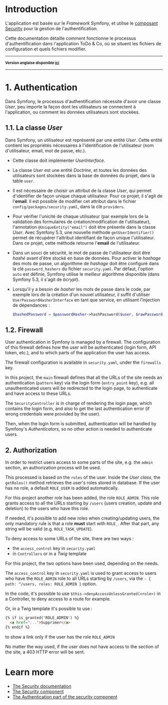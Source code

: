# Introduction

L'application est basée sur le _Framework_ Symfony, et utilise le [composant Security](https://symfony.com/doc/current/components/security.html) pour la gestion de l'authentification.

Cette documentation détaille comment fonctionne le processus d'authentification dans l'application ToDo & Co, où se situent les fichiers de configuration et quels fichiers modifier.

<hr>

<small>**Version anglaise disponible [ici](Authentication-EN.md)**</small>

<hr>

# 1. Authentication

Dans Symfony, le processus d'authentification nécessite d'avoir une classe _User_, peu importe la façon dont les utilisateurs se connectent à l'application, ou comment les données utilisateurs sont stockées.

## 1.1. La classe _User_

Dans Symfony, un utilisateur est représenté par une entité _User_. Cette entité contient les propriétés nécessaires à l'identification de l'utilisateur (nom d'utilisateur, email, mot de passe, etc.).

- Cette classe doit implémenter _UserInterface_.
- La classe _User_ est une entité _Doctrine_, et toutes les données des utilisateurs sont stockées dans la base de données du projet, dans la table `user`.
- Il est nécessaire de choisir un attribut de la classe _User_, qui permet d'identifier de façon unique chaque utilisateur. Pour ce projet, il s'agit de l'**email**. Il est possible de modifier cet attribut dans le fichier `config/packages/security.yaml`, dans la clé `providers`.
- Pour vérifier l'unicité de chaque utilisateur (par exemple lors de la validation des formulaires de création/modification de l'utilisateur), l'annotation `@UniqueEntity("email")` doit être présente dans la classe _User_. Avec Symfony 5.3, une nouvelle méthode `getUserIdentifier()` permet de récupérer l'attribut identifiant de façon unique l'utilisateur. Dans ce projet, cette méthode retourne l'**email** de l'utilisateur.
- Dans un souci de sécurité, le mot de passe de l'utilisateur doit être _hashé_ avant d'être stocké en base de données. Pour activer le _hashage_ des mots de passe, un algorithme de _hashage_ doit être configuré dans la clé `password_hashers` du fichier `security.yaml`. Par défaut, l'option `auto` est définie, Symfony utilise le meilleur algorithme disponible (dans Symfony 5.3, il s'agit de _bcrypt_).
- Lorsqu'il y a besoin de _hasher_ les mots de passe dans le code, par exemple lors de la création d'un nouvel utilisateur, il suffit d'utiliser `UserPasswordHasherInterface` en tant que service, en utilisant l'injection de dépendances :

  ```php
  $hashedPassword = $passwordHasher->hashPassword($user, $rawPassword);
  ```

## 1.2. Firewall

User authentication in Symfony is managed by a firewall. The configuration of this firewall defines how the user will be authenticated (login form, API token, etc.), and to which parts of the application the user has access.

The firewall configuration is available in `security.yaml`, under the `firewalls` key.

In this project, the `main` firewall defines that all the URLs of the site needs an authentication (`pattern` key) via the login form (`entry_point` key), e.g. all unauthenticated users will be redirected to the login page, to authenticate and have access to these URLs.

The `SecurityController` is in charge of rendering the login page, which contains the login form, and also to get the last authentication error (if wrong credentials were provided by the user).

Then, when the login form is submitted, authentication will be handled by Symfony's _Authenticators_, so no other action is needed to authenticate users.

## 2. Authorization

In order to restrict users access to some parts of the site, e.g. the `admin` section, an authorization process will be used.

This processed is based on the `roles` of the user. Inside the _User class_, the `getRoles()` method retrieves the user's roles stored in database. If the user has no role, a default `ROLE_USER` is added automatically.

For this project another role has been added, the role `ROLE_ADMIN`. This role grants access to all the URLs starting by `/users` (users creation, update and deletion) to the users who have this role.

If needed, it's possible to add new roles when creating/updating users, the only mandatory rule is that a role __must__ start with `ROLE_`. After that part, any string will be valid (e.g. `ROLE_TASK_UPDATE`).

To deny access to some URLs of the site, there are two ways :

- the `access_control` key in `security.yaml`
- in `Controllers` or in a _Twig_ template

For this project, the two options have been used, depending on the needs.

The `access_control` key in `security.yaml` is used to grant access to users who have the `ROLE_ADMIN` role to all URLs starting by `/users`, via the `- { path: ^/users, roles: ROLE_ADMIN }` option.

In the code, it's possible to use `$this->denyAccessUnlessGranted(<role>)` in a Controller, to deny access to a route for example.

Or, in a Twig template it's possible to use :

```html
{% if is_granted('ROLE_ADMIN') %}
  <a href="...">Supprimer</a>
{% endif %}
```

to show a link only if the user has the role `ROLE_ADMIN`

No matter the way used, if the user does not have access to the section of the site, a 403 HTTP error will be sent.

# Learn more

- [The Security documentation](https://symfony.com/doc/current/security.html)
- [The Security component](https://symfony.com/doc/current/components/security.html)
- [The Authentication part of the security component](https://symfony.com/doc/current/components/security/authentication.html)
